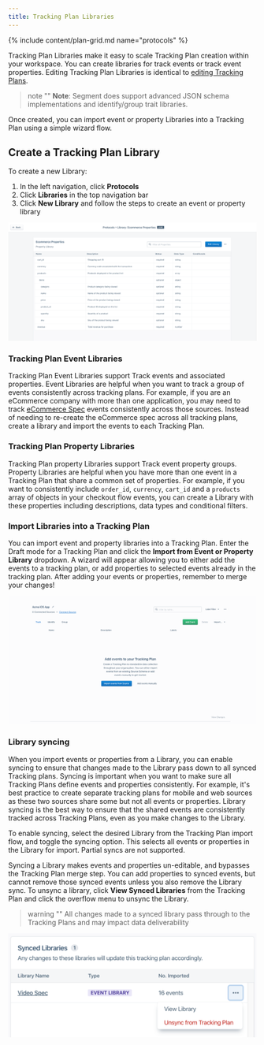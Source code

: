 ```yaml
---
title: Tracking Plan Libraries
---
```


{% include content/plan-grid.md name="protocols" %}


Tracking Plan Libraries make it easy to scale Tracking Plan creation within your workspace. You can create libraries for track events or track event properties. Editing Tracking Plan Libraries is identical to [editing Tracking Plans](/docs/protocols/tracking-plan/create/).

> note ""
> **Note**: Segment does support advanced JSON schema implementations and identify/group trait libraries.

Once created, you can import event or property Libraries into a Tracking Plan using a simple wizard flow.

## Create a Tracking Plan Library

To create a new Library:
1. In the left navigation, click **Protocols**
2. Click **Libraries** in the top navigation bar
3. Click **New Library** and follow the steps to create an event or property library

![Screenshot of the Ecommerce Properties Library.](../images/property_library_example.png)

### Tracking Plan Event Libraries

Tracking Plan Event Libraries support Track events and associated properties. Event Libraries are helpful when you want to track a group of events consistently across tracking plans. For example, if you are an eCommerce company with more than one application, you may need to track [eCommerce Spec](/docs/connections/spec/ecommerce/v2/) events consistently across those sources. Instead of needing to re-create the eCommerce spec across all tracking plans, create a library and import the events to each Tracking Plan.

### Tracking Plan Property Libraries

Tracking Plan property Libraries support Track event property groups. Property Libraries are helpful when you have more than one event in a Tracking Plan that share a common set of properties. For example, if you want to consistently include `order_id`, `currency`, `cart_id` and a `products` array of objects in your checkout flow events, you can create a Library with these properties including descriptions, data types and conditional filters.

### Import Libraries into a Tracking Plan

You can import event and property libraries into a Tracking Plan. Enter the Draft mode for a Tracking Plan and click the **Import from Event or Property Library** dropdown. A wizard will appear allowing you to either add the events to a tracking plan, or add properties to selected events already in the tracking plan. After adding your events or properties, remember to merge your changes!

![Animation of a user importing events into their Tracking Plan using a Tracking Plan library.](../images/import_library_to_tracking_plan.gif)

### Library syncing


When you import events or properties from a Library, you can enable syncing to ensure that changes made to the Library pass down to all synced Tracking plans. Syncing is important when you want to make sure all Tracking Plans define events and properties consistently. For example, it's best practice to create separate tracking plans for mobile and web sources as these two sources share some but not all events or properties. Library syncing is the best way to ensure that the shared events are consistently tracked across Tracking Plans, even as you make changes to the Library.

To enable syncing, select the desired Library from the Tracking Plan import flow, and toggle the syncing option. This selects all events or properties in the Library for import. Partial syncs are not supported.

Syncing a Library makes events and properties un-editable, and bypasses the Tracking Plan merge step. You can add properties to synced events, but cannot remove those synced events unless you also remove the Library sync. To unsync a library, click **View Synced Libraries** from the Tracking Plan and click the overflow menu to unsync the Library.

> warning ""
> All changes made to a synced library pass through to the Tracking Plans and may impact data deliverability

![Screenshot of the Synced Libraries page, with the overflow menu selected and the Unsync from Tracking setting visible.](../images/unsync_library.png)

